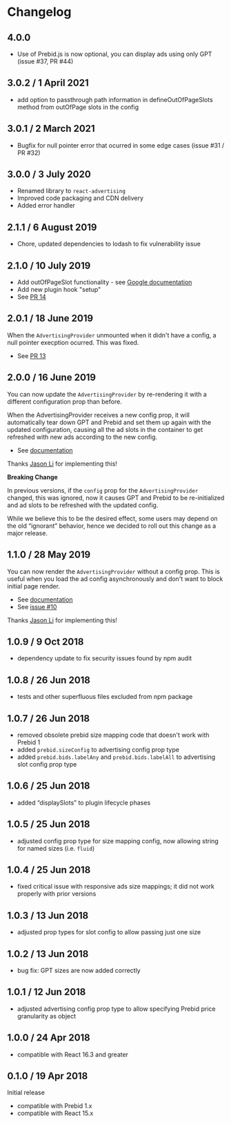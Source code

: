 # Changelog

## 4.0.0

* Use of Prebid.js is now optional, you can display ads using only GPT (issue #37, PR #44)

## 3.0.2 / 1 April 2021

* add option to passthrough path information in defineOutOfPageSlots method from outOfPage slots in the config

## 3.0.1 / 2 March 2021

* Bugfix for null pointer error that ocurred in some edge cases (issue #31 / PR #32)

## 3.0.0 / 3 July 2020

* Renamed library to `react-advertising`
* Improved code packaging and CDN delivery
* Added error handler

## 2.1.1 / 6 August 2019

* Chore, updated dependencies to lodash to fix vulnerability issue

## 2.1.0 / 10 July 2019

* Add outOfPageSlot functionality - see [Google documentation](https://support.google.com/admanager/answer/6088046?hl=en)
* Add new plugin hook "setup"
* See [PR 14](https://github.com/technology-ebay-de/react-prebid/pull/14)

## 2.0.1 / 18 June 2019

When the `AdvertisingProvider` unmounted when it didn't have a config, a null pointer execption
ocurred. This was fixed.

* See [PR 13](https://github.com/technology-ebay-de/react-prebid/pull/13)

## 2.0.0 / 16 June 2019

You can now update the `AdvertisingProvider` by re-rendering it with a different configuration prop than before.

When the AdvertisingProvider receives a new config prop, it will automatically tear down GPT and Prebid and set them up again with the updated configuration, causing all the ad slots in the container to get refreshed with new ads according to the new config.

* See [documentation](https://github.com/technology-ebay-de/react-prebid/wiki/Advanced-Usage#updating-the-configuration-after-initial-rendering)

Thanks [Jason Li](https://github.com/sundy001) for implementing this!

**Breaking Change**

In previous versions, if the `config` prop for the `AdvertisingProvider` changed, this was ignored,
now it causes GPT and Prebid to be re-initialized and ad slots to be refreshed with the updated config.

While we believe this to be the desired effect, some users may depend on the old “ignorant” behavior,
hence we decided to roll out this change as a major release.

## 1.1.0 / 28 May 2019

You can now render the `AdvertisingProvider` without a config prop. This is useful when you
load the ad config asynchronously and don't want to block initial page render.

* See [documentation](https://github.com/technology-ebay-de/react-prebid/wiki/API#advanced-usage-passing-the-config-prop-later)
* See [issue #10](https://github.com/technology-ebay-de/react-prebid/issues/10)

Thanks [Jason Li](https://github.com/sundy001) for implementing this!

## 1.0.9 / 9 Oct 2018

* dependency update to fix security issues found by npm audit

## 1.0.8 / 26 Jun 2018

* tests and other superfluous files excluded from npm package

## 1.0.7 / 26 Jun 2018

* removed obsolete prebid size mapping code that doesn't work with Prebid 1
* added `prebid.sizeConfig` to advertising config prop type
* added `prebid.bids.labelAny` and `prebid.bids.labelAll` to advertising slot config prop type

## 1.0.6 / 25 Jun 2018

*   added “displaySlots” to plugin lifecycle phases

## 1.0.5 / 25 Jun 2018

*   adjusted config prop type for size mapping config, now allowing string for named sizes (i.e. `fluid`)

## 1.0.4 / 25 Jun 2018

*   fixed critical issue with responsive ads size mappings; it did not work properly with prior versions

## 1.0.3 / 13 Jun 2018

*   adjusted prop types for slot config to allow passing just one size

## 1.0.2 / 13 Jun 2018

*   bug fix: GPT sizes are now added correctly

## 1.0.1 / 12 Jun 2018

*   adjusted advertising config prop type to allow specifying Prebid price granularity as object

## 1.0.0 / 24 Apr 2018

*   compatible with React 16.3 and greater

## 0.1.0 / 19 Apr 2018

Initial release

*   compatible with Prebid 1.x
*   compatible with React 15.x
